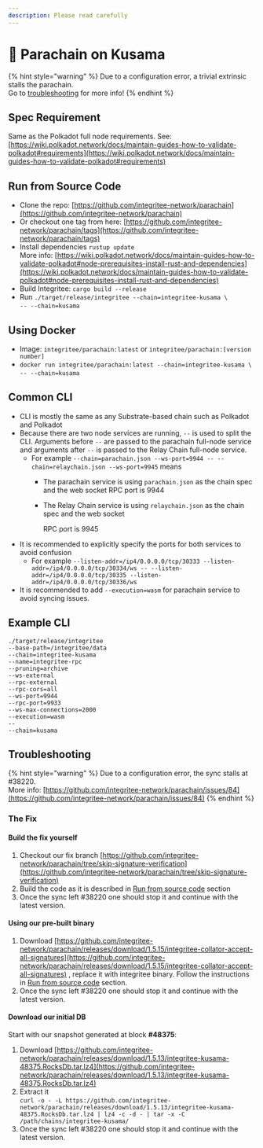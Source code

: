 ```yaml
---
description: Please read carefully
---
```


# 🚀 Parachain on Kusama

{% hint style="warning" %}
Due to a configuration error, a trivial extrinsic stalls the parachain. \
Go to [troubleshooting](parachain-on-kusama.md#troubleshooting) for more info!
{% endhint %}

## Spec Requirement

Same as the Polkadot full node requirements. See: [https://wiki.polkadot.network/docs/maintain-guides-how-to-validate-polkadot#requirements](https://wiki.polkadot.network/docs/maintain-guides-how-to-validate-polkadot#requirements)

## Run from Source Code

* Clone the repo: [https://github.com/integritee-network/parachain](https://github.com/integritee-network/parachain)
* Or checkout one tag from here: [https://github.com/integritee-network/parachain/tags](https://github.com/integritee-network/parachain/tags)
* Install dependencies `rustup update` \
  More info: [https://wiki.polkadot.network/docs/maintain-guides-how-to-validate-polkadot#node-prerequisites-install-rust-and-dependencies](https://wiki.polkadot.network/docs/maintain-guides-how-to-validate-polkadot#node-prerequisites-install-rust-and-dependencies)
* Build Integritee: `cargo build --release`
* Run `./target/release/integritee --chain=integritee-kusama \` \
  `-- --chain=kusama`

## Using Docker

* Image: `integritee/parachain:latest` or `integritee/parachain:[version number]`
* `docker run integritee/parachain:latest --chain=integritee-kusama \` \
  `-- --chain=kusama`

## Common CLI

* CLI is mostly the same as any Substrate-based chain such as Polkadot and Polkadot
* Because there are two node services are running, `--` is used to split the CLI. Arguments before `--` are passed to the parachain full-node service and arguments after `--` is passed to the Relay Chain full-node service.
  * For example `--chain=parachain.json --ws-port=9944 -- --chain=relaychain.json --ws-port=9945` means
    * The parachain service is using `parachain.json` as the chain spec and the web socket RPC port is 9944
    *   The Relay Chain service is using `relaychain.json` as the chain spec and the web socket

        RPC port is 9945
* It is recommended to explicitly specify the ports for both services to avoid confusion
  * For example `--listen-addr=/ip4/0.0.0.0/tcp/30333 --listen-addr=/ip4/0.0.0.0/tcp/30334/ws -- --listen-addr=/ip4/0.0.0.0/tcp/30335 --listen-addr=/ip4/0.0.0.0/tcp/30336/ws`
* It is recommended to add `--execution=wasm` for parachain service to avoid syncing issues.

## Example CLI

```
./target/release/integritee
--base-path=/integritee/data
--chain=integritee-kusama
--name=integritee-rpc
--pruning=archive
--ws-external
--rpc-external
--rpc-cors=all
--ws-port=9944
--rpc-port=9933
--ws-max-connections=2000
--execution=wasm
--
--chain=kusama
```

## Troubleshooting

{% hint style="warning" %}
Due to a configuration error, the sync stalls at #38220.\
More info: [https://github.com/integritee-network/parachain/issues/84](https://github.com/integritee-network/parachain/issues/84)
{% endhint %}

### The Fix

#### Build the fix yourself

1. Checkout our fix branch [https://github.com/integritee-network/parachain/tree/skip-signature-verification](https://github.com/integritee-network/parachain/tree/skip-signature-verification)
2. Build the code as it is described in [Run from source code](parachain-on-kusama.md#run-from-source-code) section
3. Once the sync left #38220 one should stop it and continue with the latest version.

#### Using our pre-built binary

1. Download [https://github.com/integritee-network/parachain/releases/download/1.5.15/integritee-collator-accept-all-signatures](https://github.com/integritee-network/parachain/releases/download/1.5.15/integritee-collator-accept-all-signatures) , replace it with integritee binary. Follow the instructions in [Run from source code](parachain-on-kusama.md#run-from-source-code) section.
2. Once the sync left #38220 one should stop it and continue with the latest version.

#### Download our initial DB

Start with our snapshot generated at block **#48375**:

1. Download [https://github.com/integritee-network/parachain/releases/download/1.5.13/integritee-kusama-48375.RocksDb.tar.lz4](https://github.com/integritee-network/parachain/releases/download/1.5.13/integritee-kusama-48375.RocksDb.tar.lz4)
2. Extract it \
   `curl -o - -L https://github.com/integritee-network/parachain/releases/download/1.5.13/integritee-kusama-48375.RocksDb.tar.lz4 | lz4 -c -d - | tar -x -C /path/chains/integritee-kusama/`
3. Once the sync left #38220 one should stop it and continue with the latest version.

